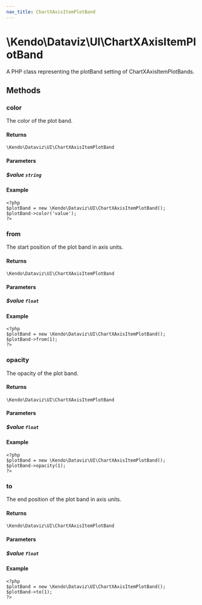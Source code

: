 ```yaml
---
nav_title: ChartXAxisItemPlotBand
---
```


# \Kendo\Dataviz\UI\ChartXAxisItemPlotBand

A PHP class representing the plotBand setting of ChartXAxisItemPlotBands.


## Methods

### color
The color of the plot band.

#### Returns
`\Kendo\Dataviz\UI\ChartXAxisItemPlotBand`

#### Parameters

##### $value `string`



#### Example 
    <?php
    $plotBand = new \Kendo\Dataviz\UI\ChartXAxisItemPlotBand();
    $plotBand->color('value');
    ?>

### from
The start position of the plot band in axis units.

#### Returns
`\Kendo\Dataviz\UI\ChartXAxisItemPlotBand`

#### Parameters

##### $value `float`



#### Example 
    <?php
    $plotBand = new \Kendo\Dataviz\UI\ChartXAxisItemPlotBand();
    $plotBand->from(1);
    ?>

### opacity
The opacity of the plot band.

#### Returns
`\Kendo\Dataviz\UI\ChartXAxisItemPlotBand`

#### Parameters

##### $value `float`



#### Example 
    <?php
    $plotBand = new \Kendo\Dataviz\UI\ChartXAxisItemPlotBand();
    $plotBand->opacity(1);
    ?>

### to
The end position of the plot band in axis units.

#### Returns
`\Kendo\Dataviz\UI\ChartXAxisItemPlotBand`

#### Parameters

##### $value `float`



#### Example 
    <?php
    $plotBand = new \Kendo\Dataviz\UI\ChartXAxisItemPlotBand();
    $plotBand->to(1);
    ?>

